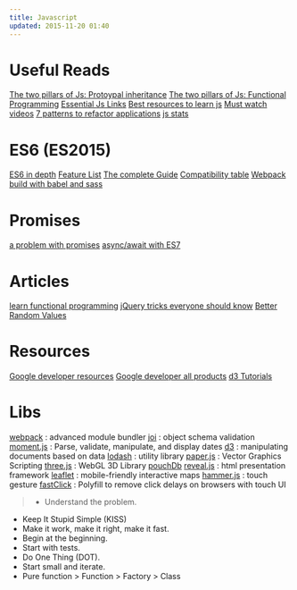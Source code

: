 ```yaml
---
title: Javascript
updated: 2015-11-20 01:40
---
```


# Useful Reads

[The two pillars of Js: Protoypal inheritance](https://medium.com/javascript-scene/the-two-pillars-of-javascript-ee6f3281e7f3)
[The two pillars of Js: Functional Programming](https://medium.com/javascript-scene/the-two-pillars-of-javascript-pt-2-functional-programming-a63aa53a41a4#.qa1pcg73t)
[Essential Js Links](https://github.com/ericelliott/essential-javascript-links#essential-javascript-links)
[Best resources to learn js](http://stackoverflow.com/questions/11246/best-resources-to-learn-javascript)
[Must watch videos](https://github.com/bolshchikov/js-must-watch)
[7 patterns to refactor applications](http://journal.crushlovely.com/post/92649246643/7-patterns-to-refactor-javascript-applications-decorator)
[js stats](http://stats.js.org/)

# ES6 (ES2015)

[ES6 in depth](https://ponyfoo.com/articles/tagged/es6-in-depth)
[Feature List](https://github.com/lukehoban/es6features#readme)
[The complete Guide](http://jamesknelson.com/the-complete-guide-to-es6-with-babel-6/)
[Compatibility table](http://kangax.github.io/compat-table/es6/)
[Webpack build with babel and sass](http://jamesknelson.com/webpack-made-simple-build-es6-less-with-autorefresh-in-26-lines/)

# Promises

[a problem with promises](http://pouchdb.com/2015/05/18/we-have-a-problem-with-promises.html)
[async/await with ES7](http://pouchdb.com/2015/03/05/taming-the-async-beast-with-es7.html)

# Articles

[learn functional programming](http://reactivex.io/learnrx/)
[jQuery tricks everyone should know](https://github.com/AllThingsSmitty/jquery-tips-everyone-should-know/)
[Better Random Values](https://developer.mozilla.org/en-US/docs/Web/API/RandomSource/getRandomValues)

# Resources

[Google developer resources](https://developers.google.com/web/)
[Google developer all products](https://developers.google.com/products/)
[d3 Tutorials](https://github.com/mbostock/d3/wiki/Tutorials)

# Libs

[webpack](http://webpack.github.io/docs/) : advanced module bundler
[joi](https://github.com/hapijs/joi) : object schema validation
[moment.js](http://momentjs.com/) : Parse, validate, manipulate, and display dates
[d3](http://d3js.org/) : manipulating documents based on data
[lodash](https://lodash.com/) : utility library
[paper.js](http://paperjs.org/) : Vector Graphics Scripting
[three.js](http://threejs.org/) : WebGL 3D Library
[pouchDb](http://pouchdb.com/api.html)
[reveal.js](http://lab.hakim.se/reveal-js/#/) : html presentation framework 
[leaflet](http://leafletjs.com/reference.html) : mobile-friendly interactive maps
[hammer.js](http://hammerjs.github.io/getting-started/) : touch gesture
[fastClick](https://github.com/ftlabs/fastclick) : Polyfill to remove click delays on browsers with touch UI

>- Understand the problem.
- Keep It Stupid Simple (KISS)
- Make it work, make it right, make it fast.
- Begin at the beginning.
- Start with tests.
- Do One Thing (DOT).
- Start small and iterate.
- Pure function > Function > Factory > Class
